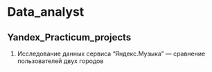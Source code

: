 # Data_analyst
## Yandex_Practicum_projects
 
1) Исследование данных сервиса “Яндекс.Музыка” — сравнение пользователей двух городов
